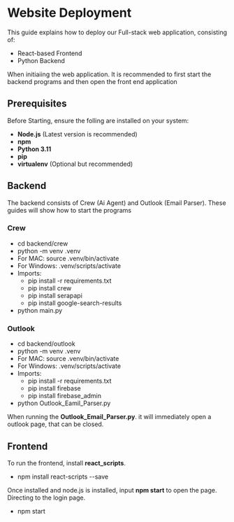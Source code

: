 # Website Deployment

This guide explains how to deploy our Full-stack web application, consisting of:

- React-based Frontend
- Python Backend

When initiaiing the web application. It is recommended to first start the backend programs and then open the front end application

## Prerequisites

Before Starting, ensure the folling are installed on your system:

- **Node.js** (Latest version is recommended)
- **npm**
- **Python 3.11**
- **pip**
- **virtualenv** (Optional but recommended)

## Backend

The backend consists of Crew (Ai Agent) and Outlook (Email Parser). These guides will show how to start the programs

### Crew

- cd backend/crew
- python -m venv .venv
- For MAC: source .venv/bin/activate
- For Windows: .venv/scripts/activate
- Imports:
  - pip install -r requirements.txt
  - pip install crew
  - pip install serapapi
  - pip install google-search-results
- python main.py

### Outlook

- cd backend/outlook
- python -m venv .venv
- For MAC: source .venv/bin/activate
- For Windows: .venv/scripts/activate
- Imports:
  - pip install -r requirements.txt
  - pip install firebase
  - pip install firebase_admin
- python Outlook_Eamil_Parser.py

When running the **Outlook_Email_Parser.py**. it will immediately open a outlook page, that can be closed.

## Frontend

To run the frontend, install **react_scripts**.

- npm install react-scripts --save

Once installed and node.js is installed, input **npm start** to open the page. Directing to the login page.

- npm start
